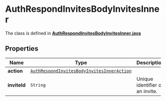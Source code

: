 

# AuthRespondInvitesBodyInvitesInner

The class is defined in **[AuthRespondInvitesBodyInvitesInner.java](../../src/main/java/org/openapitools/model/AuthRespondInvitesBodyInvitesInner.java)**

## Properties

Name | Type | Description | Notes
------------ | ------------- | ------------- | -------------
**action** | [`AuthRespondInvitesBodyInvitesInnerAction`](AuthRespondInvitesBodyInvitesInnerAction.md) |  | 
**inviteId** | `String` | Unique identifier of an invite. | 




